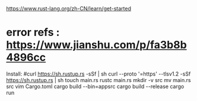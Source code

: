 https://www.rust-lang.org/zh-CN/learn/get-started
# error refs : https://www.jianshu.com/p/fa3b8b4896cc
Install:
#curl https://sh.rustup.rs -sSf | sh
curl --proto '=https' --tlsv1.2 -sSf https://sh.rustup.rs | sh
 touch main.rs
 rustc main.rs
 mkdir -v src
 mv main.rs src
 vim Cargo.toml
cargo build --bin=appsrc
 cargo build --release
 cargo run
